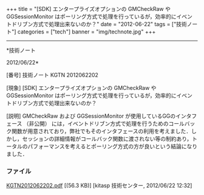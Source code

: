﻿+++
title = "[SDK] エンタープライズオプションの GMCheckRaw や GGSessionMonitor はポーリング方式で処理を行っているが，効率的にイベントドリブン方式で処理出来ないのか？"
date = "2012-06-22"
tags = ["技術ノート"]
categories = ["tech"]
banner = "img/technote.jpg"
+++

-----------------------------------------------------------------------------------------------------------------------------

*技術ノート

2012/06/22*


[番号]
技術ノート KGTN 2012062202

[現象]
[SDK] エンタープライズオプションの GMCheckRaw や GGSessionMonitor
はポーリング方式で処理を行っているが，効率的にイベントドリブン方式で処理出来ないのか？

[説明]
GMCheckRaw および GGSessionMonitor が使用しているGGのインタフェース
（非公開）
には，イベントドリブン方式で処理を行うためのコールバック関数が用意されており，弊社でもそのインタフェースの利用を考えました．しかし，セッションの詳細情報がコールバック関数に渡されない等の制約あり，トータルのパフォーマンスを考えるとポーリング方式の方が良いという結論になりました．


### ファイル

 
 


[KGTN2012062202.pdf](http://techreport.kitasp.net/attachments/download/917/KGTN2012062202.pdf)
 [(56.3 KB)] [kitasp 技術センター, 2012/06/22
12:32]


 


 

